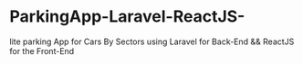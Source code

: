# ParkingApp-Laravel-ReactJS-
lite parking App for Cars By Sectors using Laravel for Back-End &amp;&amp; ReactJS for the Front-End
